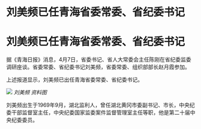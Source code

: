 # 刘美频已任青海省委常委、省纪委书记

# 刘美频已任青海省委常委、省纪委书记

据《青海日报》消息，4月7日，省委书记、省人大常委会主任陈刚在省纪委监委调研座谈。省委常委、省纪委书记刘美频，省委常委、组织部部长赵月霞参加。

上述报道显示，刘美频已出任青海省委常委、省纪委书记。

![](https://inews.gtimg.com/om_bt/OdzXY6CDlILg1Q14aYG9PkHA27P8v4jBrNmsXIMxhvIecAA/1000)
_刘美频 资料图_

刘美频出生于1969年9月，湖北监利人，曾任湖北黄冈市委副书记、市长，中央纪委干部监督室主任，中央纪委国家监委案件监督管理室主任等职，他是第二十届中央纪委委员。

